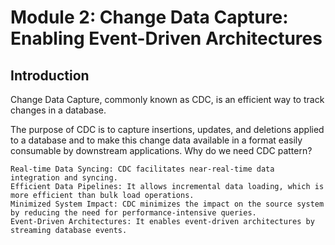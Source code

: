 # Module 2: Change Data Capture: Enabling Event-Driven Architectures


## Introduction
Change Data Capture, commonly known as CDC, is an efficient way to track changes in a database.

The purpose of CDC is to capture insertions, updates, and deletions applied to a database and to make this change data available in a format easily consumable by downstream applications.
Why do we need CDC pattern?

    Real-time Data Syncing: CDC facilitates near-real-time data integration and syncing.
    Efficient Data Pipelines: It allows incremental data loading, which is more efficient than bulk load operations.
    Minimized System Impact: CDC minimizes the impact on the source system by reducing the need for performance-intensive queries.
    Event-Driven Architectures: It enables event-driven architectures by streaming database events.
